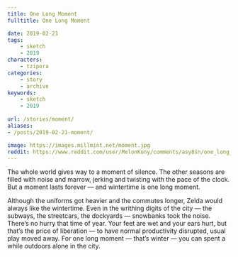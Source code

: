 ```yaml
---
title: One Long Moment
fulltitle: One Long Moment

date: 2019-02-21
tags:
    - sketch
    - 2019
characters:
    - tzipora
categories:
    - story
    - archive
keywords:
    - sketch
    - 2019
    
url: /stories/moment/
aliases:
- /posts/2019-02-21-moment/

image: https://images.millmint.net/moment.jpg
reddit: https://www.reddit.com/user/MelonKony/comments/asy8sn/one_long_moment/
---
```


The whole world gives way to a moment of silence. The other seasons are filled with noise and marrow, jerking and twisting with the pace of the clock. But a moment lasts forever — and wintertime is one long moment.

Although the uniforms got heavier and the commutes longer, Zelda would always like the wintertime. Even in the writhing digits of the city — the subways, the streetcars, the dockyards — snowbanks took the noise. There’s no hurry that time of year. Your feet are wet and your ears hurt, but that’s the price of liberation — to have normal productivity disrupted, usual play moved away. For one long moment — that’s winter — you can spent a while outdoors alone in the city.
